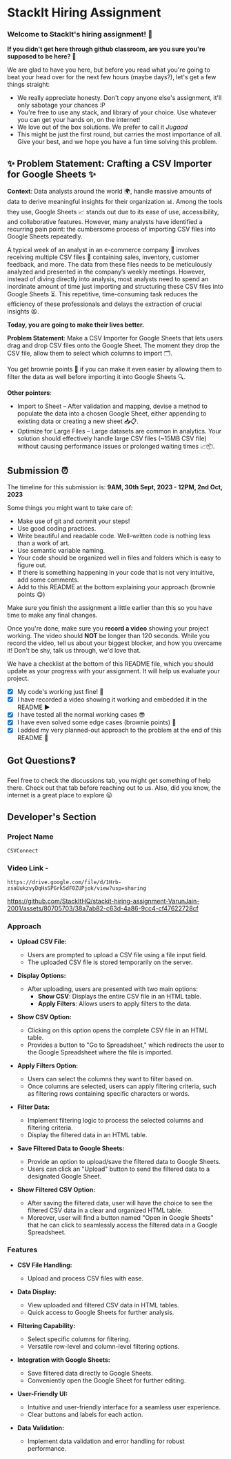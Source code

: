 
# StackIt Hiring Assignment

### Welcome to StackIt's hiring assignment! 🚀

**If you didn't get here through github classroom, are you sure you're supposed to be here? 🤨**


We are glad to have you here, but before you read what you're going to beat your head over for the next few hours (maybe days?), let's get a few things straight:
- We really appreciate honesty. Don't copy anyone else's assignment, it'll only sabotage your chances :P
- You're free to use any stack, and library of your choice. Use whatever you can get your hands on, on the internet!
- We love out of the box solutions. We prefer to call it *Jugaad* 
- This might be just the first round, but carries the most importance of all. Give your best, and we hope you have a fun time solving this problem.

## ✨ **Problem Statement: Crafting a CSV Importer for Google Sheets** ✨

**Context**:
Data analysts around the world 🌍, handle massive amounts of data to derive meaningful insights for their organization 📊. Among the tools they use, Google Sheets 📈 stands out due to its ease of use, accessibility, and collaborative features. However, many analysts have identified a recurring pain point: the cumbersome process of importing CSV files into Google Sheets repeatedly.

A typical week of an analyst in an e-commerce company 🛒 involves receiving multiple CSV files 📁 containing sales, inventory, customer feedback, and more. The data from these files needs to be meticulously analyzed and presented in the company’s weekly meetings. However, instead of diving directly into analysis, most analysts need to spend an inordinate amount of time just importing and structuring these CSV files into Google Sheets ⏳. This repetitive, time-consuming task reduces the efficiency of these professionals and delays the extraction of crucial insights 😫.

**Today, you are going to make their lives better.**

**Problem Statement**:
Make a CSV Importer for Google Sheets that lets users drag and drop CSV files onto the Google Sheet. The moment they drop the CSV file, allow them to select which columns to import 🗂️.

You get brownie points 🍪 if you can make it even easier by allowing them to filter the data as well before importing it into Google Sheets 🔍.

**Other pointers**:
- Import to Sheet – After validation and mapping, devise a method to populate the data into a chosen Google Sheet, either appending to existing data or creating a new sheet 📥📋.
- Optimize for Large Files – Large datasets are common in analytics. Your solution should effectively handle large CSV files (~15MB CSV file) without causing performance issues or prolonged waiting times 📈📦.

## Submission ⏰
The timeline for this submission is: **9AM, 30th Sept, 2023 - 12PM, 2nd Oct, 2023**

Some things you might want to take care of:
- Make use of git and commit your steps!
- Use good coding practices.
- Write beautiful and readable code. Well-written code is nothing less than a work of art.
- Use semantic variable naming.
- Your code should be organized well in files and folders which is easy to figure out.
- If there is something happening in your code that is not very intuitive, add some comments.
- Add to this README at the bottom explaining your approach (brownie points 😋)

Make sure you finish the assignment a little earlier than this so you have time to make any final changes.

Once you're done, make sure you **record a video** showing your project working. The video should **NOT** be longer than 120 seconds. While you record the video, tell us about your biggest blocker, and how you overcame it! Don't be shy, talk us through, we'd love that.

We have a checklist at the bottom of this README file, which you should update as your progress with your assignment. It will help us evaluate your project.

- [x]  My code's working just fine! 🥳
- [x]  I have recorded a video showing it working and embedded it in the README ▶️
- [x]  I have tested all the normal working cases 😎
- [x]  I have even solved some edge cases (brownie points) 💪
- [x]  I added my very planned-out approach to the problem at the end of this README 📜

## Got Questions❓
Feel free to check the discussions tab, you might get something of help there. Check out that tab before reaching out to us. Also, did you know, the internet is a great place to explore 😛

## Developer's Section

### Project Name
    CSVConnect
    
### Video Link -
    https://drive.google.com/file/d/1Hrb-zsaUukzvyDqHsSPGrk5dF0ZUPjok/view?usp=sharing






https://github.com/StackItHQ/stackit-hiring-assignment-VarunJain-2001/assets/80705703/38a7ab82-c63d-4a86-9cc4-cf47622728cf



### Approach
- **Upload CSV File:** 
   - Users are prompted to upload a CSV file using a file input field.
   - The uploaded CSV file is stored temporarily on the server.

- **Display Options:**
   - After uploading, users are presented with two main options:
       - **Show CSV**: Displays the entire CSV file in an HTML table.
       - **Apply Filters**: Allows users to apply filters to the data.

- **Show CSV Option:**
   - Clicking on this option opens the complete CSV file in an HTML table.
   - Provides a button to "Go to Spreadsheet," which redirects the user to the Google Spreadsheet where the file is imported.

- **Apply Filters Option:**
   - Users can select the columns they want to filter based on.
   - Once columns are selected, users can apply filtering criteria, such as filtering rows containing specific characters or words.

- **Filter Data:**
   - Implement filtering logic to process the selected columns and filtering criteria.
   - Display the filtered data in an HTML table.

- **Save Filtered Data to Google Sheets:**
   - Provide an option to upload/save the filtered data to Google Sheets.
   - Users can click an "Upload" button to send the filtered data to a designated Google Sheet.

- **Show Filtered CSV Option:**
   - After saving the filtered data, user will have the choice to see the filtered CSV data in a clear and organized HTML table.
   - Moreover, user will find a button named "Open in Google Sheets" that he can click to seamlessly access the filtered data in a Google Spreadsheet.


### Features
- **CSV File Handling:**
  - Upload and process CSV files with ease.

- **Data Display:**
  - View uploaded and filtered CSV data in HTML tables.
  - Quick access to Google Sheets for further analysis.

- **Filtering Capability:**
  - Select specific columns for filtering.
  - Versatile row-level and column-level filtering options.

- **Integration with Google Sheets:**
  - Save filtered data directly to Google Sheets.
  - Conveniently open the Google Sheet for further editing.

- **User-Friendly UI:**
  - Intuitive and user-friendly interface for a seamless user experience.
  - Clear buttons and labels for each action.

- **Data Validation:**
  - Implement data validation and error handling for robust performance.
